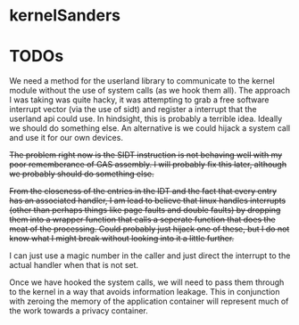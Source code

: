 kernelSanders
=============

TODOs
=====
We need a method for the userland library to communicate to the kernel module without the use of system calls (as we hook them all).
The approach I was taking was quite hacky, it was attempting to grab a free software interrupt vector (via the use of sidt) and register a interrupt that the userland api could use.
In hindsight, this is probably a terrible idea. Ideally we should do something else. An alternative is we could hijack a system call and use it for our own devices.

~~The problem right now is the SIDT instruction is not behaving well with my poor rememberance of GAS assembly. I will probably fix this later, although we probably should do something else.~~

~~From the closeness of the entries in the IDT and the fact that every entry has an associated handler, I am lead to believe that linux handles interrupts (other than perhaps things like page faults and double faults) by dropping them into a wrapper function that calls a seperate function that does the meat of the processing. Could probably just hijack one of these, but I do not know what I might break without looking into it a little further.~~

I can just use a magic number in the caller and just direct the interrupt to the actual handler when that is not set.

Once we have hooked the system calls, we will need to pass them through to the kernel in a way that avoids information leakage. This in conjunction with zeroing the memory of the application container will represent much of the work towards a privacy container.

